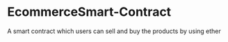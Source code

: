 # EcommerceSmart-Contract
A smart contract which users can sell and buy the products by using ether 
